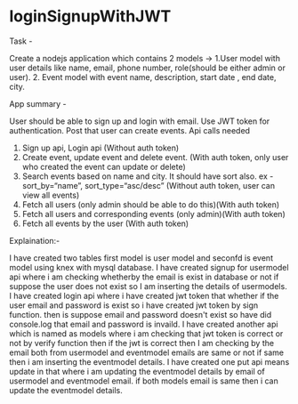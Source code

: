 # loginSignupWithJWT
Task -

Create a nodejs application which contains 2 models -> 
1.User model with user details like name, email, phone number, role(should be either admin or user).
2. Event model with event name, description, start date , end date, city.

App summary - 

User should be able to sign up and login with email. Use JWT token for authentication. Post that user can create events. Api calls needed

1. Sign up api, Login api (Without auth token)
2. Create event, update event and delete event. (With auth token, only user who created the event can update or delete)
3. Search events based on name and city. It should have sort also. ex - sort_by=“name”, sort_type=“asc/desc” (Without auth token, user can view all events)
4. Fetch all users (only admin should be able to do this)(With auth token)
5. Fetch all users and corresponding events (only admin)(With auth token)
6. Fetch all events by the user (With auth token)

Explaination:-

I have created two tables first model is user model and seconfd is event model using knex with mysql database.
I have created signup for usermodel api where i am checking whetherby the email is exist in database or not if suppose the user does not exist so
I am inserting the details of usermodels. 
I have created login api where i have created jwt token that whether if the user email and password is exist so i have created jwt token by sign function. 
then is suppose email and password doesn't exist so have did console.log that email and password is invaild.
I have created another api which is named as models where i am checking that jwt token is correct or not by verify function then if the jwt is correct then 
I am checking by the email both from usermodel and eventmodel emails are same or not if same then i am inserting the eventmodel details.
I have created one put api means update in that where i am updating the eventmodel details by email of usermodel and eventmodel email. 
if both models email is same then i can update the eventmodel details.
